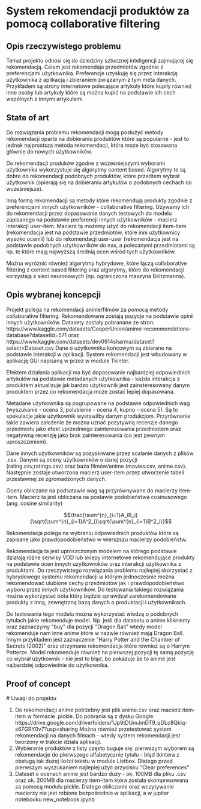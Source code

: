 <h1> System rekomendacji produktów za pomocą collaborative filtering</h1>
<h2>Opis rzeczywistego problemu</h2>
Temat projektu odnosi się do dziedziny sztucznej inteligencji zajmującej się rekomendacją. Celem jest rekomendaja przedmiotów zgodnie z preferencjami użytkownika. Preferencje uzyskuję się przez interakcję użytkownika z aplikacją i zbieraniem związanym z tym meta danych. Przykładem są strony internetowe polecające artykuły które kupiły również inne osoby lub artykuły które są można kupić na podstawie ich cech wspólnych z innymi artykułami.

<h2>State of art</h2>
Do rozwiązania problemu rekomendacji mogą posłużyć metody rekomendacji oparte na dobieraniu produktów które są popularne - jest to jednak najprostsza metoda rekomendacji, która może być stosowana głównie do nowych użytkowników.

Do rekomendacji produków zgodne z wcześniejszymi wyborami użytkownika wykorzystuje się algorytmy content based. Algorytmy te są dobre do rekomendacji podobnych produktów, które przedtem wybrał użytkownik (opierają się na dobieraniu artykułów o podobnych cechach co wcześniejsze).

Inną formą rekomendacji są metody które rekomendują produkty zgodnie z preferencjami innych użytkowników - collaborative filtering. Używamy ich do rekomendacji przez dopasowanie danych testowych do modelu zapisanego na podstawie preferencji innych użytkowników - macierz interakcji user-item. Macierz tą możemy użyć do rekomendacji item-item (rekomendacja jest na podstawie przedmiotów, które inni użytkownicy wysoko ocenili) lub do rekomendacji user-user (rekomendacja jest na podstawie podobnych użytkowników do nas, a polecanymi przedmiotami są np. te które mają najwyższą średnią ocen wśród tych użytkowników. 

Można wyróżnić również algorytmy hybrydowe, które łączą collaborative filtering z content based filtering oraz algorytmy, które do rekomendacji korzystają z sieci neuronowych (np. ograniczona maszyna Boltzmanna). 

<h2>Opis wybranej koncepcji</h2>
Projekt polega na rekomendacji anime/filmów za pomocą metody collaborative filtering. Rekomendowane zostają pozycje na podstawie opinii innych użytkowników. Datasety zostały pobranane ze stron: https://www.kaggle.com/datasets/CooperUnion/anime-recommendations-database?datasetId=571 oraz https://www.kaggle.com/datasets/dev0914sharma/dataset?select=Dataset.csv
Dane o użytkowniku końcowym są zbierane na podstawie interakcji w aplikacji. System rekomendacji jest wbudowany w aplikację GUI napisaną w przez w module Tkinter.

Efektem działania aplikacji ma być dopasowanie najbardziej odpowiednich artykułów na podstawie metadanych użytkownika - każda interakcja z produktem aktualizuje jak bardzo użytkownik jest zainsteresowany danym produktem przez co rekomendacja może zostać lepiej dopasowana.

Metadane użytkownika są pogrupowane na podstawie odpowiednich wag (wyszukanie -  ocena 3, polubienie - ocena 4, kupno - ocena 5). Są to spekulacje jakie użytkownik wystawiłby danym produkcjom. Przyrównanie takie zawiera założenie że można uznać pozytywną recenzje danego przedmiotu jako efekt uprzedniego zainteresowania przedmiotem oraz negatywną recenzję jako brak zainteresowania (co jest pewnym uproszczeniem).

Dane  innych użytkowników są pozyskiwane przez scalanie danych z plików .csv. Danymi są oceny użytkowników o danej pozycji (rating.csv,ratings.csv) oraz baza filmów/anime (movies.csv, anime.csv). Następnie zostaje utworzona macierz user-item przez utworzenie tabeli przestawnej ze zgromadzonych danych.

Oceny obliczane na podsatawie wag są przyrównywane do macierzy item-item.
Macierz ta jest obliczana na postawie podobieństwa cosinusowego (ang. cosine similarity) 

$$\frac{\sum^{n}_{i=1}A_iB_i}{\sqrt{\sum^{n}_{i=1}A^2_i}\sqrt{\sum^{n}_{i=1}B^2_i}}$$

Rekomendacja polega na wybraniu odpowiednich produktów które są zapisane jako prawdopodobieństwo w wierszszu macierzy podobieństw.

Rekomendacja ta jest uproszczonym modelem na którego podstawie działają różne serwisy VOD lub sklepy internetowe rekomendujące produkty na podstawie ocen innych użytkowników oraz interakcji użytkownika z produktami. Do rzeczywistego rozwiązania problemu najlepiej skorzystać z hybrydowego systemu rekomendacji w którym jednocześnie można rekomendować ulubione cechy przedmiotów jak i prawdopodobieństwo wyboru przez innych użytkowników. Do testowania takiego rozwiązania można wykorzystać bota który będzie sprawdzał zarekomendowane produkty z inną, zewnętrzną bazą danych o produktacji i użytkownikach. 

Do testowania tego modelu można wykorzystać wiedzę o podobnych tytułach jakie rekomenduje model.  Np. jeśli dla datasetu o anime klikniemy oraz zaznaczymy "buy" dla pozycji "Dragon Ball" wtedy model rekomenduje nam inne anime które w nazwie również mają Dragon Ball. Innym przykładem jest zaznaczenie "Harry Potter and the Chamber of Secrets (2002)" oraz otrzymane rekomendacje które również są o Harrym Potterze. 
Model rekomenduje również na pierwszej pozycji tę samą pozycję co wybrał użytkownik - nie jest to błąd, bo pokazuje że to anime jest najbardziej odpowiednie do użytkownika. 

<h2>Proof of concept</h2>
# Uwagi do projektu
<ol>
<li> Do rekomendacji anime potrzebny jest plik anime.csv oraz macierz item-item w formacie .pickle. Do pobrania są z dysku Google: https://drive.google.com/drive/folders/1Jp9tDUmJmDT9_qDLc8Qkiq-s67GRY0v7?usp=sharing Można również przetestować system rekomendacji na danych filmach - wtedy system rekomendacji jest tworzony w trakcie działa aplikacji.</li>
<li> Wybieranie produktów z listy często buguje się: pierwszym wyborem są  rekomendacje do pierwszego alfabetycznie tytułu - błąd tkintera z obsługą tak dużej ilości tekstu w module Listbox. Dlatego przed pierwszym wyszukaniem najlepiej użyć przycisku "Clear preferences"</li>
<li> Dataset o ocenach anime jest bardzo duży - ok. 100MB dla pliku .csv oraz ok. 200MB dla macierzy item-item która została skompresowana za pomocą modułu pickle. Dlatego obliczanie oraz wczytywanie macierzy nie jest robione bezpośrednio w aplikacji, a w jupiter notebooku new_notebook.ipynb</li>
</ol>
